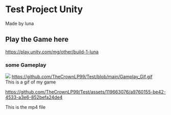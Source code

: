 # Test Project Unity
Made by luna

## Play the Game here
https://play.unity.com/mg/other/build-1-luna

### some Gameplay
![](https://github.com/TheCrownLP99/Test/blob/main/Gamplay_Gif.gif)
https://github.com/TheCrownLP99/Test/blob/main/Gamplay_Gif.gif  
This is a gif of my game

https://github.com/TheCrownLP99/Test/assets/119663076/a9760155-be42-4533-a3e6-852befa24de4

This is the mp4 file
